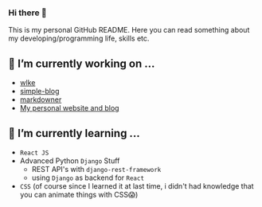 ### Hi there 👋
This is my personal GitHub README. Here you can read something about my developing/programming life, skills etc.
<!--
**HAUDRAUFHAUN/HAUDRAUFHAUN** is a ✨ _special_ ✨ repository because its `README.md` (this file) appears on your GitHub profile.

Here are some ideas to get you started:

- 🔭 I’m currently working on ...
- 🌱 I’m currently learning ...
- 👯 I’m looking to collaborate on ...
- 🤔 I’m looking for help with ...
- 💬 Ask me about ...
- 📫 How to reach me: ...
- 😄 Pronouns: ...
- ⚡ Fun fact: ...
-->
## 🔭 I’m currently working on ...
- <a href="https://github.com/HAUDRAUFHAUN/wlke">wlke</a>
- <a href="https://haudraufhaun.github.io/2020/07/23/simple-blog.html">simple-blog</a>
- <a href="https://github.com/HAUDRAUFHAUN/markdowner">markdowner</a>
- <a href="https://haudraufhaun.github.io">My personal website and blog</a>

## 🌱 I’m currently learning ...
- `React JS`
- Advanced Python `Django` Stuff 
  - REST API's with `django-rest-framework`
  - using `Django` as backend for `React`
- `CSS` (of course since I learned it at last time, i didn't had knowledge that you can animate things with CSS😱)
